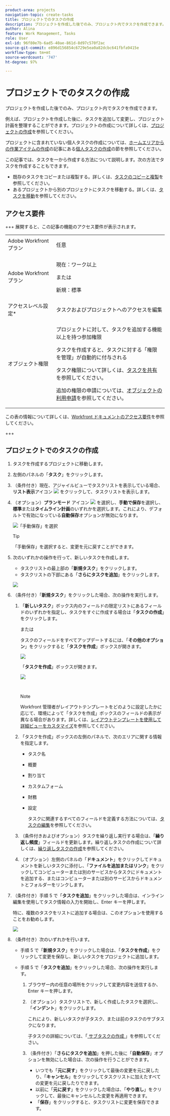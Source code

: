 ```yaml
---
product-area: projects
navigation-topic: create-tasks
title: プロジェクトでのタスクの作成
description: プロジェクトを作成した後でのみ、プロジェクト内でタスクを作成できます。
author: Alina
feature: Work Management, Tasks
role: User
exl-id: 96f80e7b-6ad5-40ae-861d-8d97c570f2ac
source-git-commit: e896d156854c6729e5ea0a82dcbc641fbfa9415e
workflow-type: tm+mt
source-wordcount: '747'
ht-degree: 97%

---
```


# プロジェクトでのタスクの作成

<!-- Audited: 1/2024 -->

プロジェクトを作成した後でのみ、プロジェクト内でタスクを作成できます。

例えば、プロジェクトを作成した後に、タスクを追加して変更し、プロジェクト計画を整理することができます。プロジェクトの作成について詳しくは、[プロジェクトの作成](../../../manage-work/projects/create-projects/create-project.md)を参照してください。

プロジェクトに含まれていない個人タスクの作成については、[ホームエリアからの作業アイテムの作成](../../../workfront-basics/using-home/using-the-home-area/create-work-items-in-home.md)の記事にある[個人タスクの作成](../../../workfront-basics/using-home/using-the-home-area/create-work-items-in-home.md#create-a-personal-task)の節を参照してください。

この記事では、タスクを一から作成する方法について説明します。次の方法でタスクを作成することもできます。

* 既存のタスクをコピーまたは複製する。詳しくは、[タスクのコピーと複製](../../../manage-work/tasks/manage-tasks/copy-and-duplicate-tasks.md)を参照してください。
* あるプロジェクトから別のプロジェクトにタスクを移動する。詳しくは、[タスクを移動](../../../manage-work/tasks/manage-tasks/move-tasks.md)を参照してください。

## アクセス要件

+++ 展開すると、この記事の機能のアクセス要件が表示されます。

<table style="table-layout:auto"> 
 <col> 
 <col> 
 <tbody> 
  <tr> 
   <td role="rowheader">Adobe Workfront プラン</td> 
   <td> <p>任意</p> </td> 
  </tr> 
  <tr> 
   <td role="rowheader"> <p role="rowheader">Adobe Workfront プラン</p> </td> 
   <td><p>現在：ワーク以上</p> 
   または
   <p>新規：標準</p> </td> 
  </tr> 
  <tr> 
   <td role="rowheader">アクセスレベル設定*</td> 
   <td> <p>タスクおよびプロジェクトへのアクセスを編集</p></td> 
  </tr> 
  <tr> 
   <td role="rowheader">オブジェクト権限</td> 
   <td> <p>プロジェクトに対して、タスクを追加する機能以上を持つ参加権限</p> <p>タスクを作成すると、タスクに対する「権限を管理」が自動的に付与される</p> <p> タスク権限について詳しくは、<a href="../../../workfront-basics/grant-and-request-access-to-objects/share-a-task.md" class="MCXref xref">タスクを共有</a>を参照してください。 </p> <p>追加の権限の申請については、<a href="../../../workfront-basics/grant-and-request-access-to-objects/request-access.md" class="MCXref xref">オブジェクトの利用申請</a>を参照してください。</p> </td> 
  </tr> 
 </tbody> 
</table>

この表の情報について詳しくは、[Workfront ドキュメントのアクセス要件](/help/quicksilver/administration-and-setup/add-users/access-levels-and-object-permissions/access-level-requirements-in-documentation.md)を参照してください。

+++

## プロジェクトでのタスクの作成

1. タスクを作成するプロジェクトに移動します。
1. 左側のパネルの「**タスク**」をクリックします。
1. （条件付き）現在、アジャイルビューでタスクリストを表示している場合、**リスト表示**&#x200B;アイコン ![](assets/list-view-in-agile-view-for-tasks.png) をクリックして、タスクリストを表示します。
1. （オプション）**プランモード** アイコン ![](assets/nwe-plan-mode-icon-task-list.png) を選択し、**手動で保存**&#x200B;を選択し、**標準**&#x200B;または&#x200B;**タイムライン計画**&#x200B;のいずれかを選択します。これにより、デフォルトで有効になっている&#x200B;**自動保存**&#x200B;オプションが無効になります。

   ![「手動保存」を選択](assets/manual-save-option.png)

   >[!TIP]
   >
   >「手動保存」を選択すると、変更を元に戻すことができます。

1. 次のいずれかの操作を行って、新しいタスクを作成します。

   * タスクリストの最上部の「**新規タスク**」をクリックします。
   * タスクリストの下部にある「**さらにタスクを追加**」をクリックします。

   ![](assets/qs-new-task-or-add-task-buttons-in-list-highlighted-350x242.png)

1. （条件付き）「**新規タスク**」をクリックした場合、次の操作を実行します。

   1. 「**新しいタスク**」ボックス内のフィールドの限定リストにあるフィールドのいずれかを指定し、タスクをすぐに作成する場合は「**タスクの作成**」をクリックします。

      または

      タスクのフィールドをすべてアップデートするには、「**その他のオプション**」をクリックすると「**タスクを作成**」ボックスが開きます。

      ![](assets/nwe-create-task-small-screen-350x272.png)

      「**タスクを作成**」ボックスが開きます。

      ![](assets/create-task-larger-box-nwe-350x244.png)

       

      >[!NOTE]
      >
      >Workfront 管理者がレイアウトテンプレートをどのように設定したかに応じて、環境によって「タスクを作成」ボックスのフィールドの表示が異なる場合があります。詳しくは、[レイアウトテンプレートを使用して詳細ビューをカスタマイズ](../../../administration-and-setup/customize-workfront/use-layout-templates/customize-details-view-layout-template.md)を参照してください。

   1. 「タスクを作成」ボックスの左側のパネルで、次のエリアに関する情報を指定します。

      * タスク名
      * 概要
      * 割り当て
      * カスタムフォーム
      * 財務
      * 設定

        タスクに関連するすべてのフィールドを定義する方法については、[タスクの編集](../../../manage-work/tasks/manage-tasks/edit-tasks.md)を参照してください。

   1. （条件付きおよびオプション）タスクを繰り返し実行する場合は、「**繰り返し頻度**」フィールドを更新します。繰り返しタスクの作成について詳しくは、[繰り返しタスクの作成](../../../manage-work/tasks/create-tasks/create-recurring-tasks.md)を参照してください。
   1. （オプション）左側のパネルの「**ドキュメント**」をクリックしてドキュメントを新しいタスクに添付し、「**ファイルを追加またはリンク**」をクリックしてコンピューターまたは別のサービスからタスクにドキュメントを追加する、またはコンピューターまたは別のサービスからドキュメントとフォルダーをリンクします。

1. （条件付き）手順 5 で「**タスクを追加**」をクリックした場合は、インライン編集を使用してタスク情報の入力を開始し、Enter キーを押します。

   <!--
   <p data-mc-conditions="QuicksilverOrClassic.Draft mode">(NOTE: ensure this stays accurate)</p>
   -->

   特に、複数のタスクをリストに追加する場合は、このオプションを使用することをお勧めします。

   ![](assets/add-more-tasks-inline.png)

1. （条件付き）次のいずれかを行います。

   * 手順 5 で「**新規タスク**」をクリックした場合は、「**タスクを作成**」をクリックして変更を保存し、新しいタスクをプロジェクトに追加します。

     <!--   
     <p data-mc-conditions="QuicksilverOrClassic.Draft mode">(NOTE: is this step still right?)</p>   
     -->

   * 手順 5 で「**タスクを追加**」をクリックした場合、次の操作を実行します。

     <!--   
     <p data-mc-conditions="QuicksilverOrClassic.Draft mode">(NOTE: is this step still right?) </p>   
     -->

      1. ブラウザー内の任意の場所をクリックして変更内容を送信するか、Enter キーを押します。
      1. （オプション）タスクリストで、新しく作成したタスクを選択し、「**インデント**」をクリックします。

         これにより、新しいタスクが子タスク、または前のタスクのサブタスクになります。

         子タスクの詳細については、「[ サブタスクの作成 ](/help/quicksilver/manage-work/tasks/create-tasks/create-subtasks.md)」を参照してください。

      1. （条件付き）「**さらにタスクを追加**」を押した後に「**自動保存**」オプションを無効にした場合は、次の操作を行うことができます。

         * いつでも「**元に戻す**」をクリックして最後の変更を元に戻したり、「**キャンセル**」をクリックしてタスクリストに加えたすべての変更を元に戻したりできます。
         * 以前に「**元に戻す**」をクリックした場合は、「**やり直し**」をクリックして、最後にキャンセルした変更を再適用できます。
         * 「**保存**」をクリックすると、タスクリストに変更を保存できます。
